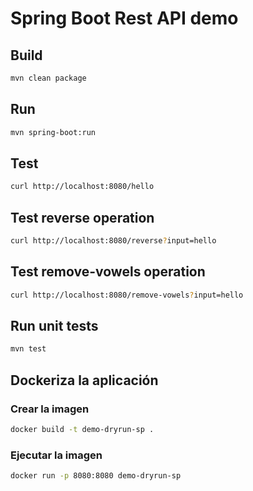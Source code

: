 # Spring Boot Rest API demo

## Build

```bash
mvn clean package
```

## Run

```bash
mvn spring-boot:run
```

## Test

```bash
curl http://localhost:8080/hello
```

## Test reverse operation
    
```bash
curl http://localhost:8080/reverse?input=hello
```

## Test remove-vowels operation
    
```bash
curl http://localhost:8080/remove-vowels?input=hello
```

## Run unit tests

```bash
mvn test
```

## Dockeriza la aplicación

### Crear la imagen

```bash
docker build -t demo-dryrun-sp .
```

### Ejecutar la imagen

```bash
docker run -p 8080:8080 demo-dryrun-sp
```

